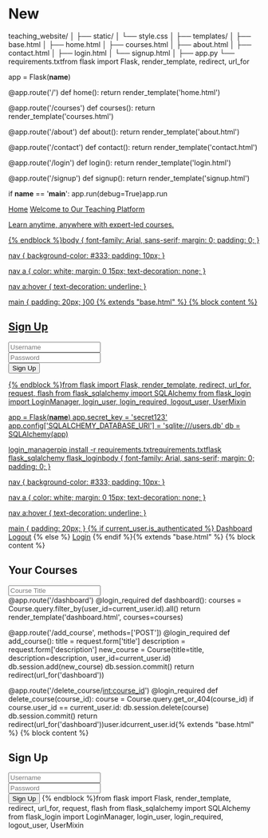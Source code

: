 # New
teaching_website/
│
├── static/
│   └── style.css
│
├── templates/
│   ├── base.html
│   ├── home.html
│   ├── courses.html
│   ├── about.html
│   ├── contact.html
│   ├── login.html
│   └── signup.html
│
├── app.py
└── requirements.txtfrom flask import Flask, render_template, redirect, url_for

app = Flask(__name__)

@app.route('/')
def home():
    return render_template('home.html')

@app.route('/courses')
def courses():
    return render_template('courses.html')

@app.route('/about')
def about():
    return render_template('about.html')

@app.route('/contact')
def contact():
    return render_template('contact.html')

@app.route('/login')
def login():
    return render_template('login.html')

@app.route('/signup')
def signup():
    return render_template('signup.html')

if __name__ == '__main__':
    app.run(debug=True)app.run<!DOCTYPE html>
<html>
<head>
    <title>{% block title %}Teaching Website{% endblock %}</title>
    <link rel="stylesheet" href="{{ url_for('static', filename='style.css') }}">
</head>
<body>
    <nav>
        <a href="/">Home</a>
        <a href="/courses{% extends "base.html" %}
{% block title %}Home - Teaching Website{% endblock %}
{% block content %}
    <h1>Welcome to Our Teaching Platform</h1>
    <p>Learn anytime, anywhere with expert-led courses.</p>
{% endblock %}body {
    font-family: Arial, sans-serif;
    margin: 0;
    padding: 0;
}

nav {
    background-color: #333;
    padding: 10px;
}

nav a {
    color: white;
    margin: 0 15px;
    text-decoration: none;
}

nav a:hover {
    text-decoration: underline;
}

main {
    padding: 20px;
}00
{% extends "base.html" %}
{% block content %}
<h2>Sign Up</h2>
<form method="post">
    <input type="text" name="username" placeholder="Username" required><br>
    <input type="password" name="password" placeholder="Password" required><br>
    <button type="submit">Sign Up</button>
</form>
{% endblock %}from flask import Flask, render_template, redirect, url_for, request, flash
from flask_sqlalchemy import SQLAlchemy
from flask_login import LoginManager, login_user, login_required, logout_user, UserMixin

app = Flask(__name__)
app.secret_key = 'secret123'
app.config['SQLALCHEMY_DATABASE_URI'] = 'sqlite:///users.db'
db = SQLAlchemy(app)

login_managerpip install -r requirements.txtrequirements.txtflask
flask_sqlalchemy
flask_loginbody {
    font-family: Arial, sans-serif;
    margin: 0;
    padding: 0;
}

nav {
    background-color: #333;
    padding: 10px;
}

nav a {
    color: white;
    margin: 0 15px;
    text-decoration: none;
}

nav a:hover {
    text-decoration: underline;
}

main {
    padding: 20px;
}
{% if current_user.is_authenticated %}
    <a href="/dashboard">Dashboard</a>
    <a href="/logout">Logout</a>
{% else %}
    <a href="/login">Login</a>
{% endif %}{% extends "base.html" %}
{% block content %}
<h2>Your Courses</h2>
<form method="post" action="{{ url_for('add_course') }}">
    <input type="text" name="title" placeholder="Course Title" required><br>
    <class Course(db.Model):
    id = db.Column(db.Integer, primary_key=True)
    title = db.Column(db.String(150), nullable=False)
    description = db.Column(db.String(300))
    user_id = db.Column(db.Integer, db.ForeignKey('user.id'))

@app.route('/dashboard')
@login_required
def dashboard():
    courses = Course.query.filter_by(user_id=current_user.id).all()
    return render_template('dashboard.html', courses=courses)

@app.route('/add_course', methods=['POST'])
@login_required
def add_course():
    title = request.form['title']
    description = request.form['description']
    new_course = Course(title=title, description=description, user_id=current_user.id)
    db.session.add(new_course)
    db.session.commit()
    return redirect(url_for('dashboard'))

@app.route('/delete_course/<int:course_id>')
@login_required
def delete_course(course_id):
    course = Course.query.get_or_404(course_id)
    if course.user_id == current_user.id:
        db.session.delete(course)
        db.session.commit()
    return redirect(url_for('dashboard'))user.idcurrent_user.id{% extends "base.html" %}
{% block content %}
<h2>Sign Up</h2>
<form method="post">
    <input type="text" name="username" placeholder="Username" required><br>
    <input type="password" name="password" placeholder="Password" required><br>
    <button type="submit">Sign Up</button>
</form>
{% endblock %}from flask import Flask, render_template, redirect, url_for, request, flash
from flask_sqlalchemy import SQLAlchemy
from flask_login import LoginManager, login_user, login_required, logout_user, UserMixin

